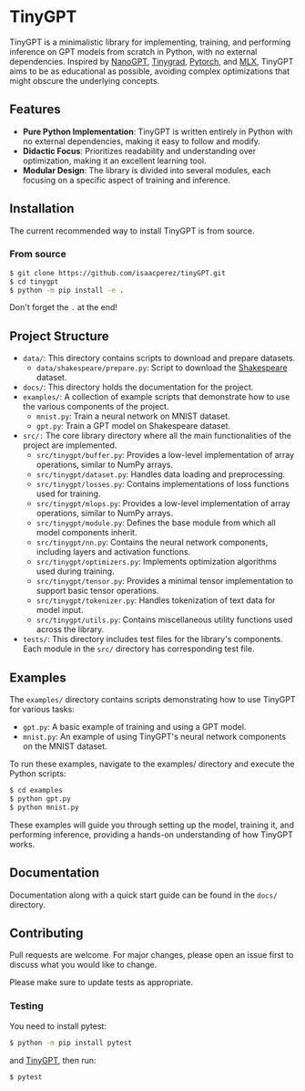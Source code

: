 # TinyGPT
TinyGPT is a minimalistic library for implementing, training, and performing inference on GPT models from scratch in Python, with no external dependencies. Inspired by [NanoGPT](https://github.com/karpathy/nanoGPT), [Tinygrad](https://github.com/tinygrad/tinygrad), [Pytorch](https://github.com/pytorch/pytorch), and [MLX](https://github.com/ml-explore/mlx), TinyGPT aims to be as educational as possible, avoiding complex optimizations that might obscure the underlying concepts.

## Features
- **Pure Python Implementation**: TinyGPT is written entirely in Python with no external dependencies, making it easy to follow and modify.
- **Didactic Focus**: Prioritizes readability and understanding over optimization, making it an excellent learning tool.
- **Modular Design**: The library is divided into several modules, each focusing on a specific aspect of training and inference.

## Installation
The current recommended way to install TinyGPT is from source.

### From source
```bash
$ git clone https://github.com/isaacperez/tinyGPT.git
$ cd tinygpt
$ python -m pip install -e .
```
Don't forget the `.` at the end!

## Project Structure
  - `data/`: This directory contains scripts to download and prepare datasets.
    - `data/shakespeare/prepare.py`: Script to download the [Shakespeare](https://github.com/karpathy/nanoGPT/tree/master/data/shakespeare) dataset.
  - `docs/`: This directory holds the documentation for the project.
  - `examples/`: A collection of example scripts that demonstrate how to use the various components of the project.
    - `mnist.py`: Train a neural network on MNIST dataset.
    - `gpt.py`: Train a GPT model on Shakespeare dataset.
  - `src/:` The core library directory where all the main functionalities of the project are implemented.
    - `src/tinygpt/buffer.py`: Provides a low-level implementation of array operations, similar to NumPy arrays.
    - `src/tinygpt/dataset.py`: Handles data loading and preprocessing.
    - `src/tinygpt/losses.py`: Contains implementations of loss functions used for training.
    - `src/tinygpt/mlops.py`: Provides a low-level implementation of array operations, similar to NumPy arrays.
    - `src/tinygpt/module.py`: Defines the base module from which all model components inherit.
    - `src/tinygpt/nn.py`: Contains the neural network components, including layers and activation functions.
    - `src/tinygpt/optimizers.py`: Implements optimization algorithms used during training.
    - `src/tinygpt/tensor.py`: Provides a minimal tensor implementation to support basic tensor operations.
    - `src/tinygpt/tokenizer.py`: Handles tokenization of text data for model input.
    - `src/tinygpt/utils.py`: Contains miscellaneous utility functions used across the library.
  - `tests/`: This directory includes test files for the library's components. Each module in the `src/` directory has corresponding test file.

## Examples
The `examples/` directory contains scripts demonstrating how to use TinyGPT for various tasks:

  - `gpt.py`: A basic example of training and using a GPT model.
  - `mnist.py`: An example of using TinyGPT's neural network components on the MNIST dataset.

To run these examples, navigate to the examples/ directory and execute the Python scripts:

```bash
$ cd examples
$ python gpt.py
$ python mnist.py
```

These examples will guide you through setting up the model, training it, and performing inference, providing a hands-on understanding of how TinyGPT works.

## Documentation
Documentation along with a quick start guide can be found in the `docs/` directory.

## Contributing
Pull requests are welcome. For major changes, please open an issue first to discuss what you would like to change.

Please make sure to update tests as appropriate.

### Testing
You need to install pytest:
```bash
$ python -m pip install pytest
```
and [TinyGPT](#installation), then run: 
```bash
$ pytest
```